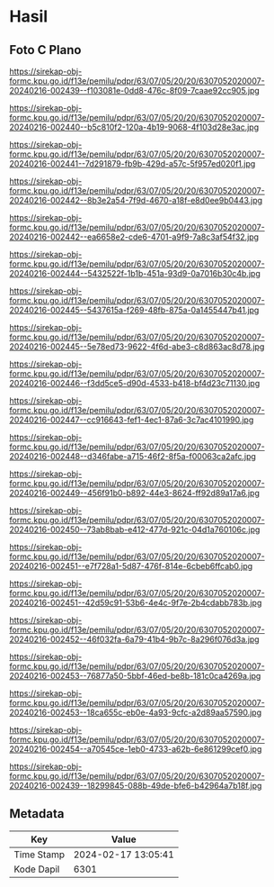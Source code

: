 # Hasil

## Foto C Plano

https://sirekap-obj-formc.kpu.go.id/f13e/pemilu/pdpr/63/07/05/20/20/6307052020007-20240216-002439--f103081e-0dd8-476c-8f09-7caae92cc905.jpg

https://sirekap-obj-formc.kpu.go.id/f13e/pemilu/pdpr/63/07/05/20/20/6307052020007-20240216-002440--b5c810f2-120a-4b19-9068-4f103d28e3ac.jpg

https://sirekap-obj-formc.kpu.go.id/f13e/pemilu/pdpr/63/07/05/20/20/6307052020007-20240216-002441--7d291879-fb9b-429d-a57c-5f957ed020f1.jpg

https://sirekap-obj-formc.kpu.go.id/f13e/pemilu/pdpr/63/07/05/20/20/6307052020007-20240216-002442--8b3e2a54-7f9d-4670-a18f-e8d0ee9b0443.jpg

https://sirekap-obj-formc.kpu.go.id/f13e/pemilu/pdpr/63/07/05/20/20/6307052020007-20240216-002442--ea6658e2-cde6-4701-a9f9-7a8c3af54f32.jpg

https://sirekap-obj-formc.kpu.go.id/f13e/pemilu/pdpr/63/07/05/20/20/6307052020007-20240216-002444--5432522f-1b1b-451a-93d9-0a7016b30c4b.jpg

https://sirekap-obj-formc.kpu.go.id/f13e/pemilu/pdpr/63/07/05/20/20/6307052020007-20240216-002445--5437615a-f269-48fb-875a-0a1455447b41.jpg

https://sirekap-obj-formc.kpu.go.id/f13e/pemilu/pdpr/63/07/05/20/20/6307052020007-20240216-002445--5e78ed73-9622-4f6d-abe3-c8d863ac8d78.jpg

https://sirekap-obj-formc.kpu.go.id/f13e/pemilu/pdpr/63/07/05/20/20/6307052020007-20240216-002446--f3dd5ce5-d90d-4533-b418-bf4d23c71130.jpg

https://sirekap-obj-formc.kpu.go.id/f13e/pemilu/pdpr/63/07/05/20/20/6307052020007-20240216-002447--cc916643-fef1-4ec1-87a6-3c7ac4101990.jpg

https://sirekap-obj-formc.kpu.go.id/f13e/pemilu/pdpr/63/07/05/20/20/6307052020007-20240216-002448--d346fabe-a715-46f2-8f5a-f00063ca2afc.jpg

https://sirekap-obj-formc.kpu.go.id/f13e/pemilu/pdpr/63/07/05/20/20/6307052020007-20240216-002449--456f91b0-b892-44e3-8624-ff92d89a17a6.jpg

https://sirekap-obj-formc.kpu.go.id/f13e/pemilu/pdpr/63/07/05/20/20/6307052020007-20240216-002450--73ab8bab-e412-477d-921c-04d1a760106c.jpg

https://sirekap-obj-formc.kpu.go.id/f13e/pemilu/pdpr/63/07/05/20/20/6307052020007-20240216-002451--e7f728a1-5d87-476f-814e-6cbeb6ffcab0.jpg

https://sirekap-obj-formc.kpu.go.id/f13e/pemilu/pdpr/63/07/05/20/20/6307052020007-20240216-002451--42d59c91-53b6-4e4c-9f7e-2b4cdabb783b.jpg

https://sirekap-obj-formc.kpu.go.id/f13e/pemilu/pdpr/63/07/05/20/20/6307052020007-20240216-002452--46f032fa-6a79-41b4-9b7c-8a296f076d3a.jpg

https://sirekap-obj-formc.kpu.go.id/f13e/pemilu/pdpr/63/07/05/20/20/6307052020007-20240216-002453--76877a50-5bbf-46ed-be8b-181c0ca4269a.jpg

https://sirekap-obj-formc.kpu.go.id/f13e/pemilu/pdpr/63/07/05/20/20/6307052020007-20240216-002453--18ca655c-eb0e-4a93-9cfc-a2d89aa57590.jpg

https://sirekap-obj-formc.kpu.go.id/f13e/pemilu/pdpr/63/07/05/20/20/6307052020007-20240216-002454--a70545ce-1eb0-4733-a62b-6e861299cef0.jpg

https://sirekap-obj-formc.kpu.go.id/f13e/pemilu/pdpr/63/07/05/20/20/6307052020007-20240216-002439--18299845-088b-49de-bfe6-b42964a7b18f.jpg


## Metadata

| Key        | Value               |
| ---------- | ------------------- |
| Time Stamp | 2024-02-17 13:05:41 |
| Kode Dapil | 6301                |



